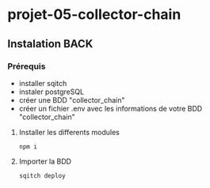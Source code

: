 # projet-05-collector-chain

## Instalation BACK

### Prérequis

- installer sqitch
- instaler postgreSQL
- créer une BDD "collector_chain"
- créer un fichier .env avec les informations de votre BDD "collector_chain"

1. Installer les differents modules

   ``` npm i ```

2. Importer la BDD

    ``` sqitch deploy ```
